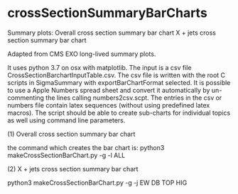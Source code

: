 # crossSectionSummaryBarCharts

Summary plots:
Overall cross section summary bar chart
X + jets cross section summary bar chart

Adapted from CMS EXO long-lived summary plots.


It uses python 3.7 on osx with matplotlib.  The input is a csv file CrossSectionBarchartInputTable.csv.  The csv file is written with the root C scripts in SigmaSummary with exportBarChartFormat selected. It is possible to use a Apple Numbers spread sheet and convert it automatically by un-commenting the lines calling numbers2csv.scpt.  The entries in the csv or numbers file contain latex sequences (without using predefined latex macros). The script should be able to create sub-charts for individual topics as well using command line parameters.

(1) Overall cross section summary bar chart

the command which creates the bar chart is:
python3 makeCrossSectionBarChart.py -g -l ALL


(2) X + jets cross section summary bar chart

python3 makeCrossSectionBarChart.py -g -j EW DB TOP HIG
